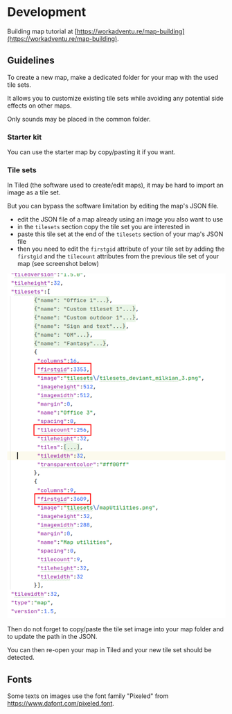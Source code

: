 # Development

Building map tutorial at [https://workadventu.re/map-building](https://workadventu.re/map-building).

## Guidelines

To create a new map, make a dedicated folder for your map with the used tile sets.

It allows you to customize existing tile sets while avoiding any potential side
effects on other maps.

Only sounds may be placed in the common folder.

### Starter kit

You can use the starter map by copy/pasting it if you want.

### Tile sets

In Tiled (the software used to create/edit maps), it may be hard to import an image
as a tile set.

But you can bypass the software limitation by editing the map's JSON file.

* edit the JSON file of a map already using an image you also want to use
* in the `tilesets` section copy the tile set you are interested in
* paste this tile set at the end of the `tilesets` section of your map's JSON file
* then you need to edit the `firstgid` attribute of your tile set by adding the
  `firstgid` and the `tilecount` attributes from the previous tile set of your map (see screenshot below)

![Tileset addition](./tileset_addition.png)

Then do not forget to copy/paste the tile set image into your map folder and to
update the path in the JSON.

You can then re-open your map in Tiled and your new tile set should be detected.

## Fonts

Some texts on images use the font family "Pixeled" from https://www.dafont.com/pixeled.font.

